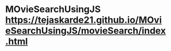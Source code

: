 # MOvieSearchUsingJS        https://tejaskarde21.github.io/MOvieSearchUsingJS/movieSearch/index.html
